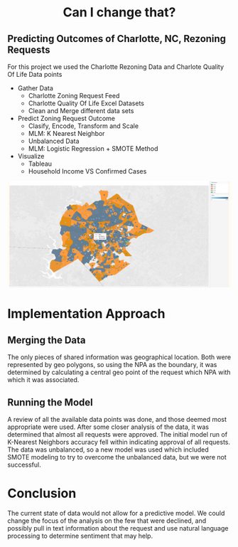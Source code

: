 # <div style="text-align: center;">Can I change that?</div>
## Predicting Outcomes of Charlotte, NC, Rezoning Requests

For this project we used the Charlotte Rezoning Data and Charlote Quality Of Life Data points
* Gather Data
    * Charlotte Zoning Request Feed
    * Charlotte Quality Of Life Excel Datasets
    * Clean and Merge different data sets
* Predict Zoning Request Outcome
    * Clasify, Encode, Transform and Scale
    * MLM: K Nearest Neighbor
    * Unbalanced Data
    * MLM: Logistic Regression + SMOTE Method
* Visualize
    * Tableau
    * Household Income VS Confirmed Cases

![alt text](Readme.PNG "Charlotte Zoning NPA")

# Implementation Approach
## Merging the Data
The only pieces of shared information was geographical location.  Both were represented by geo polygons, so using the NPA as the boundary, it was determined by calculating a central geo point of the request which NPA with which it was associated.

## Running the Model
A review of all the available data points was done, and those deemed most appropriate were used.  After some closer analysis of the data, it was determined that almost all requests were approved.  The initial model run of K-Nearest Neighbors accuracy fell within indicating approval of all requests.  The data was unbalanced, so a new model was used which included SMOTE modeling to try to overcome the unbalanced data, but we were not successful.

# Conclusion
The current state of data would not allow for a predictive model.  We could change the focus of the analysis on the few that were declined, and possibly pull in text information about the request and use natural language processing to determine sentiment that may help.